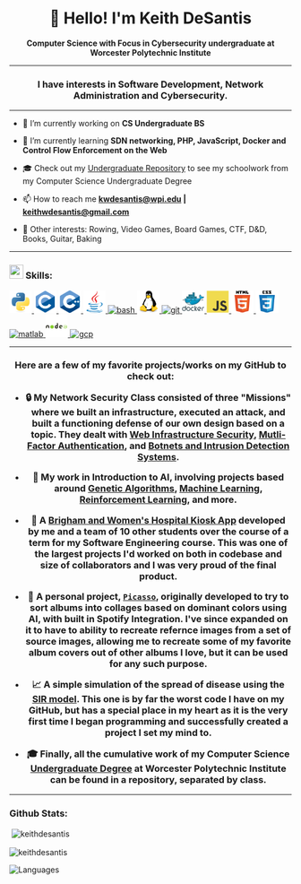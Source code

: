 <h1 align="center">👋 Hello! I'm Keith DeSantis</h1>

<p align="center">
    <b>Computer Science with Focus in Cybersecurity undergraduate at Worcester Polytechnic Institute</b>
</p>

---
<h3 align="center">I have interests in Software Development, Network Administration and Cybersecurity.</h3>

---

- 🔭 I’m currently working on **CS Undergraduate BS**

- 🌱 I’m currently learning **SDN networking, PHP, JavaScript, Docker and Control Flow Enforcement on the Web**

- 🎓 Check out my [Undergraduate Repository](https://github.com/KeithDeSantis/CS-Undergraduate) to see my schoolwork from my Computer Science Undergraduate Degree

- 📫 How to reach me **[kwdesantis@wpi.edu](mailto:kwdesantis@wpi.edu) | [keithwdesantis@gmail.com](mailto:keithwdesantis@gmail.com)**

- 👀 Other interests: Rowing, Video Games, Board Games, CTF, D&D, Books, Guitar, Baking
---
<h3 align="left"><img src="https://camo.githubusercontent.com/beb64ff21c883e318e4f5db5231c2ba4175705bea1c9249e82a41ab375db4f75/68747470733a2f2f6d65646961322e67697068792e636f6d2f6d656469612f51737347456d706b79454f684243623765312f67697068792e6769663f6369643d656366303565343761306e336769316266716e74716d6f62386739616964316f796a327772336473336d67373030626c267269643d67697068792e676966" width="25" height="25" /> Skills:</h3>
<p align="left"> <a href="https://www.python.org" target="_blank" rel="noreferrer"> <img src="https://raw.githubusercontent.com/devicons/devicon/master/icons/python/python-original.svg" alt="python" width="40" height="40"/> </a> <a href="https://www.cprogramming.com/" target="_blank" rel="noreferrer"> <img src="https://raw.githubusercontent.com/devicons/devicon/master/icons/c/c-original.svg" alt="c" width="40" height="40"/> </a> <a href="https://www.w3schools.com/cpp/" target="_blank" rel="noreferrer"> <img src="https://raw.githubusercontent.com/devicons/devicon/master/icons/cplusplus/cplusplus-original.svg" alt="cplusplus" width="40" height="40"/> </a> <a href="https://www.java.com" target="_blank" rel="noreferrer"> <img src="https://raw.githubusercontent.com/devicons/devicon/master/icons/java/java-original.svg" alt="java" width="40" height="40"/> </a> <a href="https://www.gnu.org/software/bash/" target="_blank" rel="noreferrer"> <img src="https://www.vectorlogo.zone/logos/gnu_bash/gnu_bash-icon.svg" alt="bash" width="40" height="40"/> </a> <a href="https://www.linux.org/" target="_blank" rel="noreferrer"> <img src="https://raw.githubusercontent.com/devicons/devicon/master/icons/linux/linux-original.svg" alt="linux" width="40" height="40"/> </a> <a href="https://git-scm.com/" target="_blank" rel="noreferrer"> <img src="https://www.vectorlogo.zone/logos/git-scm/git-scm-icon.svg" alt="git" width="40" height="40"/> </a> <a href="https://www.docker.com/" target="_blank" rel="noreferrer"> <img src="https://raw.githubusercontent.com/devicons/devicon/master/icons/docker/docker-original-wordmark.svg" alt="docker" width="40" height="40"/> </a> <a href="https://developer.mozilla.org/en-US/docs/Web/JavaScript" target="_blank" rel="noreferrer"> <img src="https://raw.githubusercontent.com/devicons/devicon/master/icons/javascript/javascript-original.svg" alt="javascript" width="40" height="40"/> </a> <a href="https://www.w3.org/html/" target="_blank" rel="noreferrer"> <img src="https://raw.githubusercontent.com/devicons/devicon/master/icons/html5/html5-original-wordmark.svg" alt="html5" width="40" height="40"/> </a>  <a href="https://www.w3schools.com/css/" target="_blank" rel="noreferrer"> <img src="https://raw.githubusercontent.com/devicons/devicon/master/icons/css3/css3-original-wordmark.svg" alt="css3" width="40" height="40"/> </a> <a href="https://www.mathworks.com/" target="_blank" rel="noreferrer"> <img src="https://upload.wikimedia.org/wikipedia/commons/2/21/Matlab_Logo.png" alt="matlab" width="40" height="40"/> </a> <a href="https://nodejs.org" target="_blank" rel="noreferrer"> <img src="https://raw.githubusercontent.com/devicons/devicon/master/icons/nodejs/nodejs-original-wordmark.svg" alt="nodejs" width="40" height="40"/> </a> <a href="https://cloud.google.com" target="_blank" rel="noreferrer"> <img src="https://www.vectorlogo.zone/logos/google_cloud/google_cloud-icon.svg" alt="gcp" width="40" height="40"/> </a>

---

<h3 align="center"> Here are a few of my favorite projects/works on my GitHub to check out:

* 🔒    My Network Security Class consisted of three "Missions" where we built an infrastructure, executed an attack, and built a functioning defense of our own design based on a topic. They dealt with [Web Infrastructure Security](https://github.com/KeithDeSantis/CS-Undergraduate/blob/master/4404%20Network%20Security/Mission_1/Mission%201%20Writeup.pdf), [Mutli-Factor Authentication](https://github.com/KeithDeSantis/CS-Undergraduate/blob/master/4404%20Network%20Security/Mission_2/Mission%202%20Writeup.pdf), and [Botnets and Intrusion Detection Systems](https://github.com/KeithDeSantis/CS-Undergraduate/blob/master/4404%20Network%20Security/Mission_3/Mission%203%20Writeup.pdf).

* 🤖  My work in Introduction to AI, involving projects based around [Genetic Algorithms](https://github.com/KeithDeSantis/CS-Undergraduate/blob/master/4341%20Introduction%20to%20Artificial%20Intelligence/Assignment%202/submission/Assignment2WriteUp.pdf), [Machine Learning](https://github.com/KeithDeSantis/CS-Undergraduate/blob/master/4341%20Introduction%20to%20Artificial%20Intelligence/Assignment%203/Assignment3WriteUp.pdf), [Reinforcement Learning](https://github.com/KeithDeSantis/CS-Undergraduate/blob/master/4341%20Introduction%20to%20Artificial%20Intelligence/Assignment%204/README.md), and more.

* 🏥    A [Brigham and Women's Hospital Kiosk App](https://github.com/KeithDeSantis/Brigham-And-Womens-Kiosk-App) developed by me and a team of 10 other students over the course of a term for my Software Engineering course. This was one of the largest projects I'd worked on both in codebase and size of collaborators and I was very proud of the final product.

* 🎨    A personal project, [`Picasso`](https://github.com/KeithDeSantis/PicAsso), originally developed to try to sort albums into collages based on dominant colors using AI, with built in Spotify Integration. I've since expanded on it to have to ability to recreate refernce images from a set of source images, allowing me to recreate some of my favorite album covers out of other albums I love, but it can be used for any such purpose.

* 📈    A simple simulation of the spread of disease using the [SIR model](https://github.com/KeithDeSantis/SIR-Simulator-With-Animation). This one is by far the worst code I have on my GitHub, but has a special place in my heart as it is the very first time I began programming and successfully created a project I set my mind to.

* 🎓    Finally, all the cumulative work of my Computer Science [Undergraduate Degree](https://github.com/KeithDeSantis/CS-Undergraduate.git) at Worcester Polytechnic Institute can be found in a repository, separated by class.</h3>
    
---    
    
<h3 align="left">Github Stats:</h3>
<p>&nbsp;<img align="center" src="https://github-readme-stats.vercel.app/api?username=keithdesantis&show_icons=true&locale=en&theme=cobalt" alt="keithdesantis" /></p>
<p><img align="center" src="https://github-readme-streak-stats.herokuapp.com/?user=keithdesantis&theme=cobalt" alt="keithdesantis" /></p>

![Languages](https://github-readme-stats.vercel.app/api/top-langs/?username=keithdesantis&layout=compact&theme=cobalt&langs_count=6&hide=roff)
